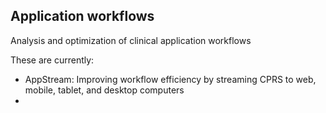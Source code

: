 ## Application workflows
Analysis and optimization of clinical application workflows

These are currently:
* AppStream:  Improving workflow efficiency by streaming CPRS to web, mobile, tablet, and desktop computers
* 


